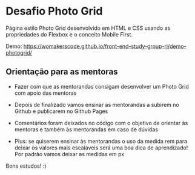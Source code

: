 # Desafio Photo Grid # 

Página estilo Photo Grid desenvolvido em HTML e CSS usando as propriedades do Flexbox e o conceito Mobile First. 

Demo: https://womakerscode.github.io/front-end-study-group-rj/demo-photogrid/

## Orientação para as mentoras ##

- Fazer com que as mentorandas consigam desenvolver um Photo Grid com apoio das mentoras

- Depois de finalizado vamos ensinar as mentorandas a subirem no Github e publicarem no Github Pages

- Comentários foram deixados no código com o objetivo de orientar às mentoras e também às mentorandas em caso de dúvidas

- Plus: se quiserem ensinar às mentorandas o uso da medida rem para deixar os valores mais escaláveis será uma boa dica de aprendizado! Por padrão vamos deixar as medidas em px

Bons estudos! :) 
